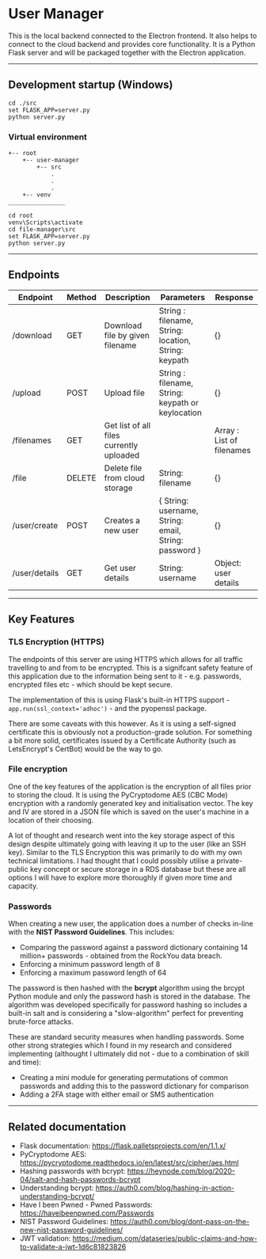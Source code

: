 # User Manager

This is the local backend connected to the Electron frontend. It also helps to connect to the cloud backend and provides core functionality. It is a Python Flask server and will be packaged together with the Electron application.

---

## Development startup (Windows)
```
cd ./src
set FLASK_APP=server.py
python server.py
```
### Virtual environment
```
+-- root
    +-- user-manager
        +-- src
            .
            .
            .
    +-- venv
________________

cd root
venv\Scripts\activate
cd file-manager\src
set FLASK_APP=server.py
python server.py

```
---

## Endpoints

| Endpoint | Method | Description | Parameters | Response
|-|-|-|-|-|
| /download | GET | Download file by given filename | String : filename, String: location, String: keypath | {} |
| /upload | POST | Upload file | String : filename, String: keypath or keylocation | {} |
| /filenames | GET | Get list of all files currently uploaded | | Array : List of filenames |
| /file | DELETE | Delete file from cloud storage | String: filename | {} |
| /user/create | POST | Creates a new user | { String: username, String: email, String: password } | {} |
| /user/details | GET | Get user details | String: username | Object: user details |

---

## Key Features

### TLS Encryption (HTTPS)
The endpoints of this server are using HTTPS which allows for all traffic travelling to and from to be encrypted. This is a signifcant safety feature of this application due to the information being sent to it - e.g. passwords, encrypted files etc - which should be kept secure.

The implementation of this is using Flask's built-in HTTPS support - `app.run(ssl_context='adhoc')` - and the pyopenssl package.

There are some caveats with this however. As it is using a self-signed certificate this is obviously not a production-grade solution. For something a bit more solid, certificates issued by a Certificate Authority (such as LetsEncrypt's CertBot) would be the way to go.

### File encryption
One of the key features of the application is the encryption of all files prior to storing the cloud. It is using the PyCryptodome AES (CBC Mode) encryption with a randomly generated key and initialisation vector. The key and IV are stored in a JSON file which is saved on the user's machine in a location of their choosing.

A lot of thought and research went into the key storage aspect of this design despite ultimately going with leaving it up to the user (like an SSH key). Similar to the TLS Encryption this was primarily to do with my own technical limitations. I had thought that I could possibly utilise a private-public key concept or secure storage in a RDS database but these are all options I will have to explore more thoroughly if given more time and capacity.

### Passwords
When creating a new user, the application does a number of checks in-line with the <strong>NIST Password Guidelines</strong>. This includes:
* Comparing the password against a password dictionary containing 14 million+ passwords - obtained from the RockYou data breach.
* Enforcing a minimum password length of 8
* Enforcing a maximum password length of 64

The password is then hashed with the <strong>bcrypt</strong> algorithm using the brcypt Python module and only the password hash is stored in the database. The algorithm was developed specifically for password hashing so includes a built-in salt and is considering a "slow-algorithm" perfect for preventing brute-force attacks.

These are standard security measures when handling passwords. Some other strong strategies which I found in my research and considered implementing (althought I ultimately did not - due to a combination of skill and time):
* Creating a mini module for generating permutations of common passwords and adding this to the password dictionary for comparison
* Adding a 2FA stage with either email or SMS authentication

---

## Related documentation
* Flask documentation: https://flask.palletsprojects.com/en/1.1.x/
* PyCryptodome AES: https://pycryptodome.readthedocs.io/en/latest/src/cipher/aes.html
* Hashing passwords with bcrypt: https://heynode.com/blog/2020-04/salt-and-hash-passwords-bcrypt
* Understanding bcrypt: https://auth0.com/blog/hashing-in-action-understanding-bcrypt/
* Have I been Pwned - Pwned Passwords: https://haveibeenpwned.com/Passwords
* NIST Password Guidelines: https://auth0.com/blog/dont-pass-on-the-new-nist-password-guidelines/
* JWT validation: https://medium.com/dataseries/public-claims-and-how-to-validate-a-jwt-1d6c81823826

